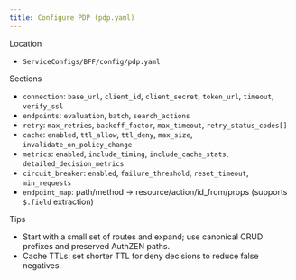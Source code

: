 ```yaml
---
title: Configure PDP (pdp.yaml)
---
```


Location

- `ServiceConfigs/BFF/config/pdp.yaml`

Sections

- `connection`: `base_url`, `client_id`, `client_secret`, `token_url`, `timeout`, `verify_ssl`
- `endpoints`: `evaluation`, `batch`, `search_actions`
- `retry`: `max_retries`, `backoff_factor`, `max_timeout`, `retry_status_codes[]`
- `cache`: `enabled`, `ttl_allow`, `ttl_deny`, `max_size`, `invalidate_on_policy_change`
- `metrics`: `enabled`, `include_timing`, `include_cache_stats`, `detailed_decision_metrics`
- `circuit_breaker`: `enabled`, `failure_threshold`, `reset_timeout`, `min_requests`
- `endpoint_map`: path/method → resource/action/id_from/props (supports `$.field` extraction)

Tips

- Start with a small set of routes and expand; use canonical CRUD prefixes and preserved AuthZEN paths.
- Cache TTLs: set shorter TTL for deny decisions to reduce false negatives.


